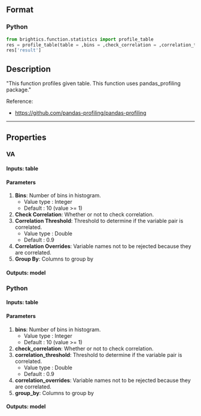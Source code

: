 ## Format
### Python
```python
from brightics.function.statistics import profile_table
res = profile_table(table = ,bins = ,check_correlation = ,correlation_threshold = ,correlation_overrides = ,group_by = )
res['result']
```

## Description
"This function profiles given table. This function uses pandas_profiling package."

Reference:
+ <https://github.com/pandas-profiling/pandas-profiling>

---

## Properties
### VA
#### Inputs: table

#### Parameters
1. **Bins**: Number of bins in histogram.
   - Value type : Integer
   - Default : 10 (value >= 1)
2. **Check Correlation**: Whether or not to check correlation.
3. **Correlation Threshold**: Threshold to determine if the variable pair is correlated.
   - Value type : Double
   - Default : 0.9
4. **Correlation Overrides**: Variable names not to be rejected because they are correlated.
5. **Group By**: Columns to group by

#### Outputs: model

### Python
#### Inputs: table

#### Parameters
1. **bins**: Number of bins in histogram.
   - Value type : Integer
   - Default : 10 (value >= 1)
2. **check_correlation**: Whether or not to check correlation.
3. **correlation_threshold**: Threshold to determine if the variable pair is correlated.
   - Value type : Double
   - Default : 0.9
4. **correlation_overrides**: Variable names not to be rejected because they are correlated.
5. **group_by**: Columns to group by

#### Outputs: model

